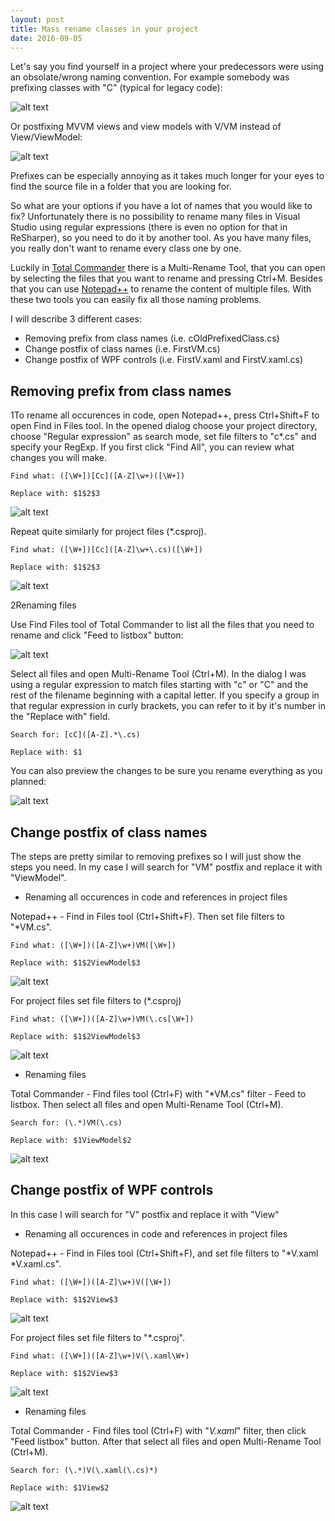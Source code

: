 ```yaml
---
layout: post
title: Mass rename classes in your project
date: 2016-09-05
---
```


Let's say you find yourself in a project where your predecessors were using an obsolate/wrong naming convention.
For example somebody was prefixing classes with "C" (typical for legacy code):

![alt text](https://github.com/BalintPogatsa/BalintPogatsa.github.io/raw/master/img/mass_rename_prefixed_class.png "Classes with undesirable prefix")

Or postfixing MVVM views and view models with V/VM instead of View/ViewModel:

![alt text](https://github.com/BalintPogatsa/BalintPogatsa.github.io/raw/master/img/mass_rename_postfixed_class.png "Classes with undesirable postfix")

Prefixes can be especially annoying as it takes much longer for your eyes to find the source file in a folder that you are looking for.

So what are your options if you have a lot of names that you would like to fix? 
Unfortunately there is no possibility to rename many files in Visual Studio using regular expressions (there is even no option for that in ReSharper), so you need to do it by another tool.
As you have many files, you really don't want to rename every class one by one.

Luckily in [Total Commander](https://www.ghisler.com/) there is a Multi-Rename Tool, that you can open by selecting the files that you want to rename and pressing Ctrl+M.
Besides that you can use [Notepad++](https://notepad-plus-plus.org/) to rename the content of multiple files.
With these two tools you can easily fix all those naming problems.

I will describe 3 different cases:

  * Removing prefix from class names (i.e. cOldPrefixedClass.cs)
  * Change postfix of class names (i.e. FirstVM.cs)
  * Change postfix of WPF controls (i.e. FirstV.xaml and FirstV.xaml.cs)

## Removing prefix from class names
<span class="step">1</span>To rename all occurences in code, open Notepad++, press Ctrl+Shift+F to open Find in Files tool.
In the opened dialog choose your project directory, choose "Regular expression" as search mode, set file filters to "c*.cs" and specify your RegExp.
If you first click "Find All", you can review what changes you will make.


    Find what: ([\W+])[Cc]([A-Z]\w+)([\W+])
    
    Replace with: $1$2$3


![alt text](https://github.com/BalintPogatsa/BalintPogatsa.github.io/raw/master/img/step0_mass_rename_prefixed_class.png "Replace class names in source code")
   
Repeat quite similarly for project files (*.csproj).

    Find what: ([\W+])[Cc]([A-Z]\w+\.cs)([\W+])
    
    Replace with: $1$2$3

![alt text](https://github.com/BalintPogatsa/BalintPogatsa.github.io/raw/master/img/step1_mass_rename_prefixed_class.png "Replace file references in project files")
   
<span class="step">2</span>Renaming files
   
Use Find Files tool of Total Commander to list all the files that you need to rename and click "Feed to listbox" button:

![alt text](https://github.com/BalintPogatsa/BalintPogatsa.github.io/raw/master/img/step2_mass_rename_prefixed_class.png "Find files to rename")
   
Select all files and open Multi-Rename Tool (Ctrl+M).
In the dialog I was using a regular expression to match files starting with "c" or "C" and the rest of the filename beginning with a capital letter.
If you specify a group in that regular expression in curly brackets, you can refer to it by it's number in the "Replace with" field.

    Search for: [cC]([A-Z].*\.cs)
    
    Replace with: $1
    
You can also preview the changes to be sure you rename everything as you planned:

![alt text](https://github.com/BalintPogatsa/BalintPogatsa.github.io/raw/master/img/step3_mass_rename_prefixed_class.png "Rename files")
   
## Change postfix of class names
The steps are pretty similar to removing prefixes so I will just show the steps you need.
In my case I will search for "VM" postfix and replace it with "ViewModel".

- Renaming all occurences in code and references in project files
   
Notepad++ - Find in Files tool (Ctrl+Shift+F).
Then set file filters to "*VM.cs".
   
    Find what: ([\W+])([A-Z]\w+)VM([\W+])
    
    Replace with: $1$2ViewModel$3

![alt text](https://github.com/BalintPogatsa/BalintPogatsa.github.io/raw/master/img/step0_mass_rename_postfixed_class.png "Replace class names in source code")
   
For project files set file filters to (*.csproj)

    Find what: ([\W+])([A-Z]\w+)VM(\.cs[\W+])
    
    Replace with: $1$2ViewModel$3

![alt text](https://github.com/BalintPogatsa/BalintPogatsa.github.io/raw/master/img/step1_mass_rename_postfixed_class.png "Replace file references in project files")
   
- Renaming files
   
Total Commander - Find files tool (Ctrl+F) with "*VM.cs" filter - Feed to listbox.
Then select all files and open Multi-Rename Tool (Ctrl+M).
   
    Search for: (\.*)VM(\.cs)
    
    Replace with: $1ViewModel$2
    
![alt text](https://github.com/BalintPogatsa/BalintPogatsa.github.io/raw/master/img/step3_mass_rename_postfixed_class.png "Rename files")
   
## Change postfix of WPF controls
In this case I will search for "V" postfix and replace it with "View"

- Renaming all occurences in code and references in project files 
   
Notepad++ - Find in Files tool (Ctrl+Shift+F), and set file filters to "*V.xaml *V.xaml.cs".
   
    Find what: ([\W+])([A-Z]\w+)V([\W+])
    
    Replace with: $1$2View$3

![alt text](https://github.com/BalintPogatsa/BalintPogatsa.github.io/raw/master/img/step0_mass_rename_postfixed_wpf_control.png "Replace class names in source code")
   
For project files set file filters to "*.csproj".

    Find what: ([\W+])([A-Z]\w+)V(\.xaml\W+)
    
    Replace with: $1$2View$3

![alt text](https://github.com/BalintPogatsa/BalintPogatsa.github.io/raw/master/img/step1_mass_rename_postfixed_class.png "Replace file references in project files")
   
- Renaming files
   
Total Commander - Find files tool (Ctrl+F) with "*V.xaml*" filter, then click "Feed listbox" button. After that select all files and open Multi-Rename Tool (Ctrl+M).
   
    Search for: (\.*)V(\.xaml(\.cs)*)
    
    Replace with: $1View$2
    
![alt text](https://github.com/BalintPogatsa/BalintPogatsa.github.io/raw/master/img/step3_mass_rename_postfixed_wpf_control.png "Rename files")

